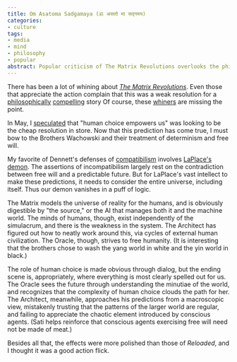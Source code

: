 ```yaml
---
title: Om Asatoma Sadgamaya (ॐ असतो मा सद्गमय)
categories:
- culture
tags:
- media
- mind
- philosophy
- popular
abstract: Popular criticism of The Matrix Revolutions overlooks the philosophy.
---
```


There has been a lot of whining about _[The Matrix Revolutions][1]_.  Even those that appreciate the action complain that this was a weak resolution for a [philosophically][2] [compelling][3] story Of course, these [whiners][4] are missing the point.

In May, I [speculated][5] that "human choice empowers us" was looking to be the cheap resolution in store. Now that this prediction has come true, I must bow to the Brothers Wachowski and their treatment of determinism and free will.

My favorite of Dennett's defenses of [compatibilism][6] involves [LaPlace's demon][7]. The assertions of incompatibilism largely rest on the contradiction between free will and a predictable future. But for LaPlace's vast intellect to make these predictions, it needs to consider the entire universe, including itself. Thus our demon vanishes in a puff of logic.

The Matrix models the universe of reality for the humans, and is obviously digestible by "the source," or the AI that manages both it and the machine world. The minds of humans, though, exist independently of the simulacrum, and there is the weakness in the system. The Architect has figured out how to neatly work around this, via cycles of external human civilization.  The Oracle, though, strives to free humanity. (It is interesting that the brothers chose to wash the yang world in white and the yin world in black.)

The role of human choice is made obvious through dialog, but the ending scene is, appropriately, where everything is most clearly spelled out for us. The Oracle sees the future through understanding the minutiae of the world, and recognizes that the complexity of human choice clouds the path for her. The Architect, meanwhile, approaches his predictions from a macroscopic view, mistakenly trusting that the patterns of the larger world are regular, and failing to appreciate the chaotic element introduced by conscious agents. (Sati helps reinforce that conscious agents exercising free will need not be made of meat.)

Besides all that, the effects were more polished than those of _Reloaded_, and I thought it was a good action flick.

   [1]: http://www.imdb.com/title/tt0242653/
   [2]: http://whatisthematrix.warnerbros.com/rl_cmp/phi.html
   [3]: http://www.imdb.com/title/tt0242653/board/thread/4247470
   [4]: http://slashdot.org/article.pl?sid=03/11/05/1613227&mode=thread&tid=188&tid=200&tid=97
   [5]: /2003/05/16/inevitability.html
   [6]: http://www.britannica.com/ebc/article?eu=386591
   [7]: http://en.wikipedia.org/wiki/Laplace%27s_demon

